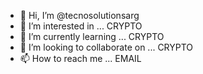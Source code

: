 - 👋 Hi, I’m @tecnosolutionsarg
- 👀 I’m interested in ... CRYPTO
- 🌱 I’m currently learning ... CRYPTO
- 💞️ I’m looking to collaborate on ... CRYPTO
- 📫 How to reach me ... EMAIL

<!---
tecnosolutionsarg/tecnosolutionsarg is a ✨ special ✨ repository because its `README.md` (this file) appears on your GitHub profile.
You can click the Preview link to take a look at your changes.
--->
